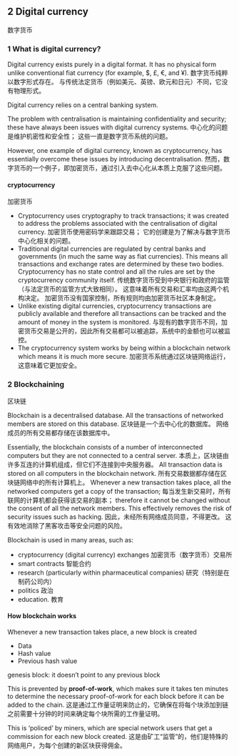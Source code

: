 ## 2 Digital currency
数字货币

### 1 What is digital currency?
Digital currency exists purely in a digital format. It has no physical form unlike conventional fiat currency (for example, $, £, €, and ¥).
数字货币纯粹以数字形式存在。 与传统法定货币（例如美元、英镑、欧元和日元）不同，它没有物理形式。

Digital currency relies on a central banking system.

The problem with centralisation is maintaining confidentiality and security; these have always been issues with digital currency systems. 
中心化的问题是维护机密性和安全性； 这些一直是数字货币系统的问题。 

However, one example of digital currency, known as cryptocurrency, has essentially overcome these issues by introducing decentralisation.
然而，数字货币的一个例子，即加密货币，通过引入去中心化从本质上克服了这些问题。

#### cryptocurrency
加密货币
- Cryptocurrency uses cryptography to track transactions; it was created to address the problems associated with the centralisation of digital currency.
加密货币使用密码学来跟踪交易； 它的创建是为了解决与数字货币中心化相关的问题。
- Traditional digital currencies are regulated by central banks and governments (in much the same way as fiat currencies). This means all transactions and exchange rates are determined by these two bodies. Cryptocurrency has no state control and all the rules are set by the cryptocurrency community itself.
传统数字货币受到中央银行和政府的监管（与法定货币的监管方式大致相同）。 这意味着所有交易和汇率均由这两个机构决定。 加密货币没有国家控制，所有规则均由加密货币社区本身制定。
- Unlike existing digital currencies, cryptocurrency transactions are publicly available and therefore all transactions can be tracked and the amount of money in the system is monitored.
与现有的数字货币不同，加密货币交易是公开的，因此所有交易都可以被追踪，系统中的金额也可以被监控。
- The cryptocurrency system works by being within a blockchain network which means it is much more secure.
加密货币系统通过区块链网络运行，这意味着它更加安全。

### 2 Blockchaining
区块链


Blockchain is a decentralised database. All the transactions of networked members are stored on this database. 
区块链是一个去中心化的数据库。 网络成员的所有交易都存储在该数据库中。


Essentially, the blockchain consists of a number of interconnected computers but they are not connected to a central server. 
本质上，区块链由许多互连的计算机组成，但它们不连接到中央服务器。
All transaction data is stored on all computers in the blockchain network.
所有交易数据都存储在区块链网络中的所有计算机上。
Whenever a new transaction takes place, all the networked computers get a copy of the transaction; 
每当发生新交易时，所有联网的计算机都会获得该交易的副本；
therefore it cannot be changed without the consent of all the network members. This effectively removes the risk of security issues such as hacking. 
因此，未经所有网络成员同意，不得更改。 这有效地消除了黑客攻击等安全问题的风险。

Blockchain is used in many areas, such as:
- cryptocurrency (digital currency) exchanges
加密货币（数字货币）交易所
- smart contracts
智能合约
- research (particularly within pharmaceutical companies)
研究（特别是在制药公司内）
- politics
政治
- education.
教育

#### How blockchain works
Whenever a new transaction takes place, a new block is created
- Data
- Hash value
- Previous hash value

genesis block: it doesn’t point to any previous block

This is prevented by **proof-of-work**, which makes sure it takes ten minutes to determine the necessary proof-of-work for each block before it can be added to the chain. 
这是通过工作量证明来防止的，它确保在将每个块添加到链之前需要十分钟的时间来确定每个块所需的工作量证明。

This is ‘policed’ by miners, which are special network users that get a commission for each new block created. 
这是由矿工“监管”的，他们是特殊的网络用户，为每个创建的新区块获得佣金。

